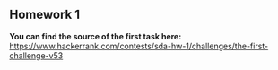 ## Homework 1

**You can find the source of the first task here:** https://www.hackerrank.com/contests/sda-hw-1/challenges/the-first-challenge-v53 